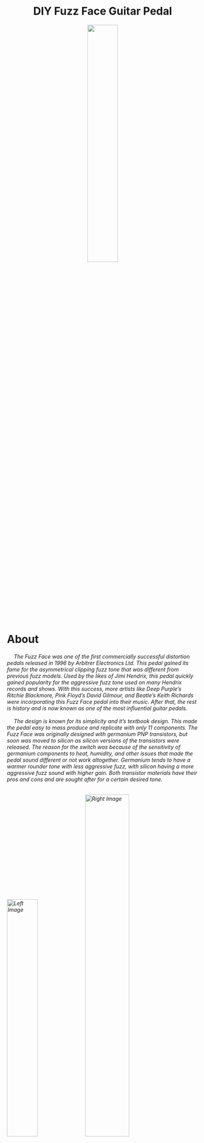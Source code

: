 <div align="center">
  <h1>DIY Fuzz Face Guitar Pedal</h1>
</div>

<p align="center">
  <img src="https://github.com/user-attachments/assets/32115e2c-53b3-4af6-b9a8-7ad629ea09f8" width=40% height=40%>
</p>

<h1>About</h1>
  <h6> &emsp;  The Fuzz Face was one of the first commercially successful distortion pedals released in 1996 by Arbitrer Electronics Ltd. This pedal gained its fame for the asymmetrical clipping fuzz tone that was different from previous fuzz models. Used by the likes of Jimi Hendrix, this pedal quickly gained popularity for the aggressive fuzz tone used on many Hendrix records and shows. With this success, more artists like Deep Purple’s Ritchie Blackmore, Pink Floyd’s David Gilmour, and Beatle’s Keith Richards were incorporating this Fuzz Face pedal into their music. After that, the rest is history and is now known as one of the most influential guitar pedals.
<br/>
<br/>
 &emsp;  The design is known for its simplicity and it’s textbook design. This made the pedal easy to mass produce and replicate with only 11 components. The Fuzz Face was originally designed with germanium PNP transistors, but soon was moved to silicon as silicon versions of the transistors were released. The reason for the switch was because of the sensitivity of germanium components to heat, humidity, and other issues that made the pedal sound different or not work altogether. Germanium tends to have a warmer rounder tone with less aggressive fuzz, with silicon having a more aggressive fuzz sound with higher gain. Both transistor materials have their pros and cons and are sought after for a certain desired tone.<h6>

<p align="left">
  <img src="https://github.com/user-attachments/assets/e813de84-a580-4ab7-9b75-7c9c72f48f73" width="40%" height="40%" alt="Left Image">
  <img src="https://github.com/user-attachments/assets/3579c1e7-0285-4244-b2e0-2b88686eec85" width="48%" height="48%" alt="Right Image">
</p>
  
<h1>Parts List</h1>
<h6> &emsp;Originally the Fuzz Face incorporated PNP germanium transistors. This was because PNP germanium transistors were easier to make consistently and didn’t have any major leakage current like their NPN germanium counterpart. PNP was not an issue back then, since the pedal ran off a 9V battery. The problem comes from the standard center negative power supplies used for guitar pedals not being able to work with PNP without a major redesign of the circuit. This issue was fixed with NPN transistors being put in the circuit, making no difference sonically.
<br/>
<br/>
 &emsp; The design implemented in this repository is made with silicon NPN transistors as I wouldn’t have to worry about inconsistent germanium transistors and anything power supply wise to be able to run the Fuzz Face clone. If you swapped power polarity on a PNP circuit to work with common pedal power supplies, it causes more noise, hiss, motorboating, and more issues. In the circuit design section there will be a additional MAX1044 circuit listed that will provide clean negative ground power for use with the original circuit.<h6>

## Parts List:

- 2 BC109C NPN Transistors (BC108C, BC109, BC183L, BC209C, 2n2222, 2n3904 are also commonly used)
- 1 2.2µF electrolytic capacitor
- 1 22µF electrolytic capacitor
- 1 47µF electrolytic capacitor
- 1 10nF capacitor
- 1 100Ω resistor
- 1 33kΩ resistor
- 1 330Ω resistor
- 1 8.4kΩ resistor
- 1 100kΩ resistor
- 1 1kΩ Linear Potentiometer
- 1 500kΩ Logarithmic Potentiometer

# Circuit Diagrams and Common Mods

## NPN Fuzz Face
<img src="https://github.com/user-attachments/assets/05958d95-4a8d-43b0-9759-f8c560bb8416" width="80%" height="80%" alt="NPN Fuzz Face Diagram" />
<br/>


## PNP Fuzz Face with Power Supply Mod 
<h5>This is the original design of the fuzz face pedal, but with a power supply addition to create a clean isolated positive ground to work with standard pedal power supplies.<h5>
<img src="https://github.com/user-attachments/assets/09956a67-bba3-4ba9-bd93-aef5b9e4e280" width="80%" height="80%" alt="PNP Fuzz Face with Power Supply Mod Diagram" />
<br/>

## 30-100pf Capacitor Across Transistor Base and Collector
<h5>The effect of adding a 30-100pf capacitor across the base and collector of Q2 is a reduction in high frequency gain. This is normally done to silicon transistors to add warmth similar to how germanium transistors made the fuzz face sound.<h5>
